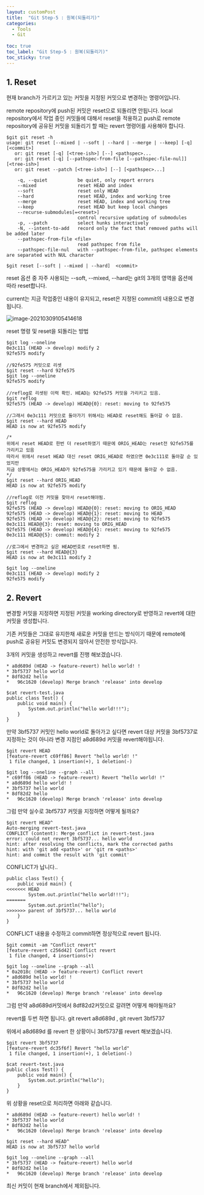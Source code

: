 ```yaml
---
layout: customPost
title:  "Git Step-5 : 원복(되돌리기)"
categories: 
  - Tools
  - Git
  
toc: true
toc_label: "Git Step-5 : 원복(되돌리기)"
toc_sticky: true 
---
```



## 1. Reset

현재 branch가 가르키고 있는 커밋을 지정된 커밋으로 변경하는 명령어입니다. 

 remote repository에 push된 커밋은 reset으로 되돌리면 안됩니다. local repository에서 작업 중인 커밋들에 대해서 reset을 적용하고 push로 remote repository에 공유된 커밋을 되돌리기 할 때는 revert 명령어를 사용해야 합니다.

```
$git git reset -h
usage: git reset [--mixed | --soft | --hard | --merge | --keep] [-q] [<commit>]
   or: git reset [-q] [<tree-ish>] [--] <pathspec>...
   or: git reset [-q] [--pathspec-from-file [--pathspec-file-nul]] [<tree-ish>]
   or: git reset --patch [<tree-ish>] [--] [<pathspec>...]

    -q, --quiet           be quiet, only report errors
    --mixed               reset HEAD and index
    --soft                reset only HEAD
    --hard                reset HEAD, index and working tree
    --merge               reset HEAD, index and working tree
    --keep                reset HEAD but keep local changes
    --recurse-submodules[=<reset>]
                          control recursive updating of submodules
    -p, --patch           select hunks interactively
    -N, --intent-to-add   record only the fact that removed paths will be added later
    --pathspec-from-file <file>
                          read pathspec from file
    --pathspec-file-nul   with --pathspec-from-file, pathspec elements are separated with NUL character
```



```
$git reset [--soft | --mixed | --hard]  <commit>
```

reset 옵션 중 자주 사용되는 --soft, --mixed, --hard는 git의 3개의 영역을 옵션에 따라 reset합니다.

current는 지금 작업중인 내용이 유지되고, reset은 지정된 commit의 내용으로 변경됩니다.

![image-20210309105414618](https://cdn.jsdelivr.net/gh/donghyeok-dev/donghyeok-dev.github.io@master/assets/images/posts/image-20210309105414618.png)



reset 명령 및 reset을 되돌리는 방법

```
$git log --oneline
0e3c111 (HEAD -> develop) modify 2
92fe575 modify

//92fe575 커밋으로 리셋
$git reset --hard 92fe575
$git log --oneline
92fe575 modify

//reflog로 리셋된 이력 확인. HEAD는 92fe575 커밋을 가리키고 있음.
$git reflog
92fe575 (HEAD -> develop) HEAD@{0}: reset: moving to 92fe575

//그래서 0e3c111 커밋으로 돌아가기 위해서는 HEAD로 reset해도 돌아갈 수 없음.
$git reset --hard HEAD
HEAD is now at 92fe575 modify

/*
위에서 reset HEAD로 한번 더 reset하였기 때문에 ORIG_HEAD는 reset전 92fe575를 가리키고 있음
따라서 위에서 reset HEAD 대신 reset ORIG_HEAD로 하였으면 0e3c111로 돌아갈 순 있었지만
지금 상황에서는 ORIG_HEAD가 92fe575을 가리키고 있기 때문에 돌아갈 수 없음.
*/
$git reset --hard ORIG_HEAD
HEAD is now at 92fe575 modify

//reflog로 이전 커밋을 찾아서 reset해야됨.
$git reflog
92fe575 (HEAD -> develop) HEAD@{0}: reset: moving to ORIG_HEAD
92fe575 (HEAD -> develop) HEAD@{1}: reset: moving to HEAD   
92fe575 (HEAD -> develop) HEAD@{2}: reset: moving to 92fe575
0e3c111 HEAD@{3}: reset: moving to ORIG_HEAD
92fe575 (HEAD -> develop) HEAD@{4}: reset: moving to 92fe575  
0e3c111 HEAD@{5}: commit: modify 2

//로그에서 변경하고 싶은 HEAD번호로 reset하면 됨.
$git reset --hard HEAD@{3}
HEAD is now at 0e3c111 modify 2

$git log --oneline
0e3c111 (HEAD -> develop) modify 2
92fe575 modify
```



## 2. Revert

변경할 커밋을 지정하면 지정된 커밋을 working directory로 반영하고 revert에 대한 커밋을 생성합니다.

기존 커밋들은 그대로 유지한채 새로운 커밋을 만드는 방식이기 때문에 remote에 push로 공유된 커밋도 변경되지 않아서 안전한 방식입니다.



3개의 커밋을 생성하고 revert를 진행 해보겠습니다.  

```
* a8d689d (HEAD -> feature-revert) hello world! !
* 3bf5737 hello world
* 8df82d2 hello
*   96c1620 (develop) Merge branch 'release' into develop

$cat revert-test.java 
public class Test() {
    public void main() {
        System.out.println("hello world!!!");
    }
}
```

만약 3bf5737 커밋인 hello world로 돌아가고 싶다면  revert 대상 커밋을 3bf5737로 지정하는 것이 아니라 변경 지점인 a8d689d 커밋을 revert해야됩니다.

```
$git revert HEAD
[feature-revert c69ff86] Revert "hello world! !"
 1 file changed, 1 insertion(+), 1 deletion(-)

$git log --oneline --graph --all
* c69ff86 (HEAD -> feature-revert) Revert "hello world! !"
* a8d689d hello world! !
* 3bf5737 hello world
* 8df82d2 hello
*   96c1620 (develop) Merge branch 'release' into develop
```



그럼 만약 실수로 3bf5737 커밋을 지정하면 어떻게 될까요?

```
$git revert HEAD^
Auto-merging revert-test.java
CONFLICT (content): Merge conflict in revert-test.java
error: could not revert 3bf5737... hello world
hint: after resolving the conflicts, mark the corrected paths
hint: with 'git add <paths>' or 'git rm <paths>'
hint: and commit the result with 'git commit'
```

CONFLICT가 납니다.. 

```
public class Test() {
    public void main() {
<<<<<<< HEAD
        System.out.println("hello world!!!");
=======
        System.out.println("hello");
>>>>>>> parent of 3bf5737... hello world
    }
}
```

CONFLICT 내용을 수정하고 commit하면 정상적으로 revert 됩니다.

```
$git commit -am "Conflict revert"
[feature-revert c256d42] Conflict revert
 1 file changed, 4 insertions(+)
 
$git log --oneline --graph --all
* 0a2018c (HEAD -> feature-revert) Conflict revert
* a8d689d hello world! !
* 3bf5737 hello world
* 8df82d2 hello
*   96c1620 (develop) Merge branch 'release' into develop
```



그럼 만약 a8d689d커밋에서 8df82d2커밋으로 갈려면 어떻게 해야될까요?

revert를 두번 하면 됩니다. git revert a8d689d , git revert 3bf5737  

위에서 a8d689d 를 revert 한 상황이니 3bf5737를 revert 해보겠습니다.

```
$git revert 3bf5737  
[feature-revert dc35f6f] Revert "hello world"
 1 file changed, 1 insertion(+), 1 deletion(-)
 
$cat revert-test.java 
public class Test() {
    public void main() {
        System.out.println("hello");
    }
}
```



위 상황을 reset으로 처리하면 아래와 같습니다.

```
* a8d689d (HEAD -> feature-revert) hello world! !
* 3bf5737 hello world
* 8df82d2 hello
*   96c1620 (develop) Merge branch 'release' into develop

$git reset --hard HEAD^         
HEAD is now at 3bf5737 hello world

$git log --oneline --graph --all
* 3bf5737 (HEAD -> feature-revert) hello world
* 8df82d2 hello
*   96c1620 (develop) Merge branch 'release' into develop
```

최신 커밋이 현재 branch에서 제외됩니다.
